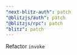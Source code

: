 ```yaml
---
"next-blitz-auth": patch
"@blitzjs/auth": patch
"@blitzjs/rpc": patch
"blitz": patch
---
```


Refactor `invoke`
